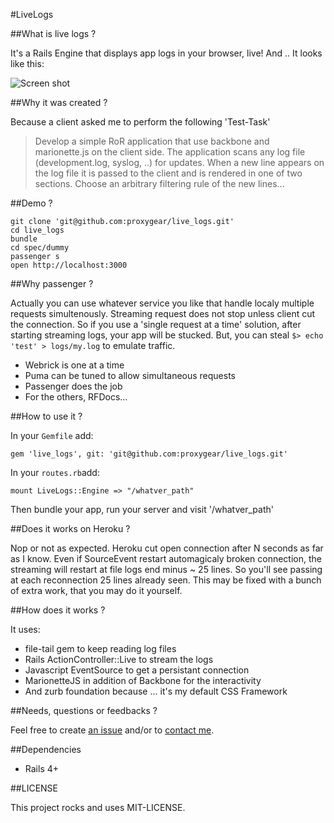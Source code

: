 #LiveLogs

##What is live logs ?

It's a Rails Engine that displays app logs in your browser, live!
And .. It looks like this:

![Screen shot](https://raw.github.com/proxygear/live_logs/master/docs/screen_shot.jpg)

##Why it was created ?

Because a client asked me to perform the following 'Test-Task'
> Develop a simple RoR application that use backbone and marionette.js on the client side. The application scans any log file (development.log, syslog, ..) for updates. When a new line appears on the log file it is passed to the client and is rendered in one of two sections. Choose an arbitrary filtering rule of the new lines...

##Demo ?

    git clone 'git@github.com:proxygear/live_logs.git'
    cd live_logs
    bundle
    cd spec/dummy
    passenger s
    open http://localhost:3000

##Why passenger ?

Actually you can use whatever service you like that handle localy multiple requests simultenously.
Streaming request does not stop unless client cut the connection.
So if you use a 'single request at a time' solution, after starting streaming logs, your app will be stucked.
But, you can steal `$> echo 'test' > logs/my.log` to emulate traffic.

* Webrick is one at a time
* Puma can be tuned to allow simultaneous requests
* Passenger does the job
* For the others, RFDocs...

##How to use it ?

In your `Gemfile` add:

    gem 'live_logs', git: 'git@github.com:proxygear/live_logs.git'

In your `routes.rb`add:

    mount LiveLogs::Engine => "/whatver_path"

Then bundle your app, run your server and visit '/whatver_path'

##Does it works on Heroku ?

Nop or not as expected.
Heroku cut open connection after N seconds as far as I know.
Even if SourceEvent restart automagicaly broken connection, the streaming will restart at
file logs end minus ~ 25 lines.
So you'll see passing at each reconnection 25 lines already seen.
This may be fixed with a bunch of extra work,
that you may do it yourself.

##How does it works ?

It uses:

* file-tail gem to keep reading log files
* Rails ActionController::Live to stream the logs
* Javascript EventSource to get a persistant connection
* MarionetteJS in addition of Backbone for the interactivity
* And zurb foundation because ... it's my default CSS Framework

##Needs, questions or feedbacks ?

Feel free to create [an issue](https://github.com/proxygear/live_logs/issues) and/or to [contact me](mailto:benoit@proxygear.com).

##Dependencies

* Rails 4+

##LICENSE

This project rocks and uses MIT-LICENSE.